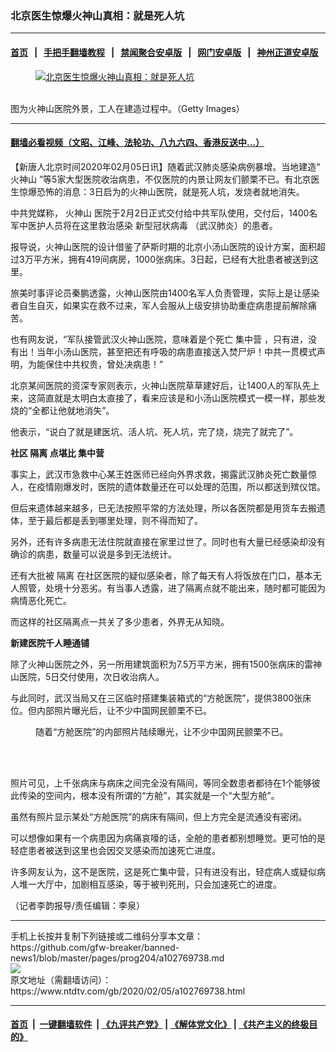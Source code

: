 ### 北京医生惊爆火神山真相：就是死人坑
------------------------

#### [首页](https://github.com/gfw-breaker/banned-news1/blob/master/README.md) &nbsp;&nbsp;|&nbsp;&nbsp; [手把手翻墙教程](https://github.com/gfw-breaker/guides/wiki) &nbsp;&nbsp;|&nbsp;&nbsp; [禁闻聚合安卓版](https://github.com/gfw-breaker/bn-android) &nbsp;&nbsp;|&nbsp;&nbsp; [网门安卓版](https://github.com/oGate2/oGate) &nbsp;&nbsp;|&nbsp;&nbsp; [神州正道安卓版](https://github.com/SzzdOgate/update) 



<div><div class="featured_image">
 <a href="https://i.ntdtv.com/assets/uploads/2020/02/GettyImages-1198112778.jpg" target="_blank">
  <figure>
   <img alt="北京医生惊爆火神山真相：就是死人坑" src="https://i.ntdtv.com/assets/uploads/2020/02/GettyImages-1198112778-800x450.jpg"/>
  </figure><br/>
 </a>
 <span class="caption">
  图为火神山医院外景，工人在建造过程中。（Getty Images）
 </span>
</div>
</div><hr/>

#### [翻墙必看视频（文昭、江峰、法轮功、八九六四、香港反送中...）](http://167.172.214.107/home.html)

<div><div class="post_content" itemprop="articleBody">
 <p>
  【新唐人北京时间2020年02月05日讯】随着武汉肺炎感染病例暴增。当地建造“
  <ok href="https://www.ntdtv.com/gb/火神山.htm">
   火神山
  </ok>
  ”等5家大型医院收治病患，不仅医院的内景让网友们颤栗不已。有北京医生惊爆恐怖的消息：3日启为的火神山医院，就是死人坑，发烧者就地消失。
 </p>
 <p>
  中共党媒称，
  <ok href="https://www.ntdtv.com/gb/火神山.htm">
   火神山
  </ok>
  医院于2月2日正式交付给中共军队使用，交付后，1400名军中医护人员将在这里救治感染
  <ok href="https://www.ntdtv.com/gb/新型冠状病毒.htm">
   新型冠状病毒
  </ok>
  （武汉肺炎）的患者。
 </p>
 <p>
  报导说，火神山医院的设计借鉴了萨斯时期的北京小汤山医院的设计方案，面积超过3万平方米，拥有419间病房，1000张病床。3日起，已经有大批患者被送到这里。
 </p>
 <div class="video_fit_container">
 </div>
 <p>
  旅美时事评论员秦鹏透露，火神山医院由1400名军人负责管理，实际上是让感染者自生自灭，如果实在救不过来，军人会服从上级安排协助重症病患提前解除痛苦。
 </p>
 <p>
  也有网友说，“军队接管武汉火神山医院，意味着是个死亡
  <ok href="https://www.ntdtv.com/gb/集中营.htm">
   集中营
  </ok>
  ，只有进，没有出！当年小汤山医院，甚至把还有呼吸的病患直接送入焚尸炉！中共一贯模式声明，为能保住中共权贵，曾处决病患！”
 </p>
 <p>
  北京某间医院的资深专家则表示，火神山医院草草建好后，让1400人的军队先上来，这简直就是太明白太直接了，看来应该是和小汤山医院模式一模一样，那些发烧的“全都让他就地消失”。
 </p>
 <p>
  他表示，“说白了就是建医坑、活人坑、死人坑，完了烧，烧完了就完了”。
 </p>
 <div class="video_fit_container">
 </div>
 <p>
  <strong>
   社区
   <ok href="https://www.ntdtv.com/gb/隔离.htm">
    隔离
   </ok>
   点堪比
   <ok href="https://www.ntdtv.com/gb/集中营.htm">
    集中营
   </ok>
  </strong>
 </p>
 <p>
  事实上，武汉市急救中心某王姓医师已经向外界求救，揭露武汉肺炎死亡数量惊人，在疫情刚爆发时，医院的遗体数量还在可以处理的范围，所以都送到殡仪馆。
 </p>
 <p>
  但后来遗体越来越多，已无法按照平常的方法处理，所以各医院都是用货车去搬遗体，至于最后都是丢到哪里处理，则不得而知了。
 </p>
 <p>
  另外，还有许多病患无法住院就直接在家里过世了。同时也有大量已经感染却没有确诊的病患，数量可以说是多到无法统计。
 </p>
 <p>
  还有大批被
  <ok href="https://www.ntdtv.com/gb/隔离.htm">
   隔离
  </ok>
  在社区医院的疑似感染者，除了每天有人将饭放在门口，基本无人照管，处境十分恶劣。有当事人透露，进了隔离点就不能出来，随时都可能因为病情恶化死亡。
 </p>
 <p>
  而这样的社区隔离点一共关了多少患者，外界无从知晓。
 </p>
 <div class="video_fit_container">
 </div>
 <p>
  <strong>
   新建医院千人睡通铺
  </strong>
 </p>
 <p>
  除了火神山医院之外，另一所用建筑面积为7.5万平方米，拥有1500张病床的雷神山医院，5日交付使用，次日收治病人。
 </p>
 <p>
  与此同时，武汉当局又在三区临时搭建集装箱式的“方舱医院”，提供3800张床位。但内部照片曝光后，让不少中国网民颤栗不已。
 </p>
 <figure class="wp-caption alignnone" id="attachment_102768759" style="width: 600px">
  <ok href="https://i.ntdtv.com/assets/uploads/2020/02/phpOVB9gr.jpg">
   <img alt="" class="size-medium wp-image-102768759" src="https://i.ntdtv.com/assets/uploads/2020/02/phpOVB9gr-600x450.jpg"/>
  </ok>
  <br/><figcaption class="wp-caption-text">
   随着“方舱医院”的内部照片陆续曝光，让不少中国网民颤栗不已。
  </figcaption><br/>
 </figure><br/>
 <p>
  照片可见，上千张病床与病床之间完全没有隔间，等同全数患者都待在1个能够彼此传染的空间内，根本没有所谓的“方舱”，其实就是一个“大型方舱”。
 </p>
 <p>
  虽然有照片显示某处“方舱医院”的病床有隔间，但上方完全是流通没有密闭。
 </p>
 <p>
  可以想像如果有一个病患因为病痛哀嚎的话，全舱的患者都别想睡觉。更可怕的是轻症患者被送到这里也会因交叉感染而加速死亡进度。
 </p>
 <p>
  许多网友认为，这不是医院，这是死亡集中营，只有进没有出，轻症病人或疑似病人堆一大厅中，加剧相互感染，等于被判死刑，只会加速死亡的进度。
 </p>
 <p>
  （记者李韵报导/责任编辑：李泉）
 </p>
 <div class="single_ad">
 </div>
</div>
</div>
<hr/>
手机上长按并复制下列链接或二维码分享本文章：<br/>
https://github.com/gfw-breaker/banned-news1/blob/master/pages/prog204/a102769738.md <br/>
<a href='https://github.com/gfw-breaker/banned-news1/blob/master/pages/prog204/a102769738.md'><img src='https://github.com/gfw-breaker/banned-news1/blob/master/pages/prog204/a102769738.md.png'/></a> <br/>
原文地址（需翻墙访问）：https://www.ntdtv.com/gb/2020/02/05/a102769738.html


------------------------
#### [首页](https://github.com/gfw-breaker/banned-news1/blob/master/README.md) &nbsp;|&nbsp; [一键翻墙软件](https://github.com/gfw-breaker/nogfw/blob/master/README.md) &nbsp;| [《九评共产党》](https://github.com/gfw-breaker/9ping.md/blob/master/README.md#九评之一评共产党是什么) | [《解体党文化》](https://github.com/gfw-breaker/jtdwh.md/blob/master/README.md) | [《共产主义的终极目的》](https://github.com/gfw-breaker/gczydzjmd.md/blob/master/README.md)


<img src='http://gfw-breaker.win/banned-news/pages/prog204/a102769738.md' width='0px' height='0px'/>
